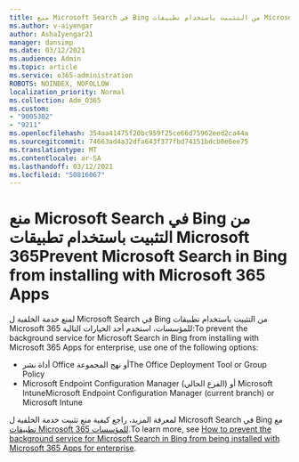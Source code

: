 ```yaml
---
title: منع Microsoft Search في Bing من التثبيت باستخدام تطبيقات Microsoft 365
ms.author: v-aiyengar
author: AshaIyengar21
manager: dansimp
ms.date: 03/12/2021
ms.audience: Admin
ms.topic: article
ms.service: o365-administration
ROBOTS: NOINDEX, NOFOLLOW
localization_priority: Normal
ms.collection: Adm_O365
ms.custom:
- "9005302"
- "9211"
ms.openlocfilehash: 354aa41475f20bc959f25ce66d75962eed2ca44a
ms.sourcegitcommit: 74663ad4a32dfa643f377fbd74151bdcb0e6ee75
ms.translationtype: MT
ms.contentlocale: ar-SA
ms.lasthandoff: 03/12/2021
ms.locfileid: "50816067"
---
```

# <a name="prevent-microsoft-search-in-bing-from-installing-with-microsoft-365-apps"></a><span data-ttu-id="4b6fd-102">منع Microsoft Search في Bing من التثبيت باستخدام تطبيقات Microsoft 365</span><span class="sxs-lookup"><span data-stu-id="4b6fd-102">Prevent Microsoft Search in Bing from installing with Microsoft 365 Apps</span></span>

<span data-ttu-id="4b6fd-103">لمنع خدمة الخلفية ل Microsoft Search في Bing من التثبيت باستخدام تطبيقات Microsoft 365 للمؤسسات، استخدم أحد الخيارات التالية:</span><span class="sxs-lookup"><span data-stu-id="4b6fd-103">To prevent the background service for Microsoft Search in Bing from installing with Microsoft 365 Apps for enterprise, use one of the following options:</span></span>

- <span data-ttu-id="4b6fd-104">أداة نشر Office أو نهج المجموعة</span><span class="sxs-lookup"><span data-stu-id="4b6fd-104">The Office Deployment Tool or Group Policy</span></span>
- <span data-ttu-id="4b6fd-105">Microsoft Endpoint Configuration Manager (الفرع الحالي) أو Microsoft Intune</span><span class="sxs-lookup"><span data-stu-id="4b6fd-105">Microsoft Endpoint Configuration Manager (current branch) or Microsoft Intune</span></span>

<span data-ttu-id="4b6fd-106">لمعرفة المزيد، راجع كيفية منع تثبيت خدمة الخلفية ل Microsoft Search في Bing مع [تطبيقات Microsoft 365 للمؤسسات](https://go.microsoft.com/fwlink/?linkid=2151946).</span><span class="sxs-lookup"><span data-stu-id="4b6fd-106">To learn more, see [How to prevent the background service for Microsoft Search in Bing from being installed with Microsoft 365 Apps for enterprise](https://go.microsoft.com/fwlink/?linkid=2151946).</span></span>
